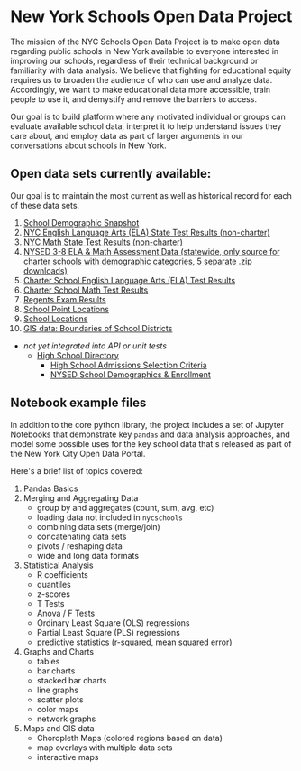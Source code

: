 New York Schools Open Data Project
==================================

The mission of the NYC Schools Open Data Project is to make open data regarding public schools in New York available to everyone interested in improving our schools, regardless of their technical background or familiarity with data analysis. We believe that fighting for educational equity requires us to broaden the audience of who can use and analyze data. Accordingly, we want to make educational data more accessible, train people to use it, and demystify and remove the barriers to access.

Our goal is to build platform where any motivated individual or groups can evaluate available school data, interpret it to help understand issues they care about, and employ data as part of larger arguments in our conversations about schools in New York.


Open data sets currently available:
-----------------------------------
Our goal is to maintain the most current as well as historical record for each of these data sets.

1. [School Demographic Snapshot](https://data.cityofnewyork.us/Education/2020-2021-Demographic-Snapshot-School/vmmu-wj3w)
2. [NYC English Language Arts (ELA) State Test Results (non-charter)](https://data.cityofnewyork.us/Education/2013-2019-New-York-State-ELA-Exam/hvdr-xc2s)
3. [NYC Math State Test Results (non-charter)](https://data.cityofnewyork.us/Education/2013-2019-New-York-State-MATH-Exam/365g-7jtb)
4. [NYSED 3-8 ELA & Math Assessment Data (statewide, only source for charter schools with demographic categories, 5 separate .zip downloads)](https://data.nysed.gov/downloads.php)
5. [Charter School English Language Arts (ELA) Test Results](https://data.cityofnewyork.us/Education/2013-2019-English-Language-Arts-ELA-Test-Results-C/sgjd-xi99)
6. [Charter School Math Test Results](https://data.cityofnewyork.us/Education/2013-2019-Math-Test-Results-Charter-School/3xsw-bpuy)
7. [Regents Exam Results](https://data.cityofnewyork.us/Education/2014-15-2018-19-NYC-Regents-Exam-Public/2h3w-9uj9)
8. [School Point Locations](https://data.cityofnewyork.us/Education/2019-2020-School-Point-Locations/a3nt-yts4)
9. [School Locations](https://data.cityofnewyork.us/Education/2019-2020-School-Locations/wg9x-4ke6)
10. [GIS data: Boundaries of School Districts](https://data.cityofnewyork.us/Education/School-Districts/r8nu-ymqj)

- _not yet integrated into API or unit tests_
  - [High School Directory](https://data.cityofnewyork.us/Education/2021-DOE-High-School-Directory/8b6c-7uty)
    - [High School Admissions Selection Criteria](https://data.cityofnewyork.us/Education/Selection-Criteria-for-Fall-2021-High-School-Admis/9gs9-zhxw)
    - [NYSED School Demographics & Enrollment](https://data.nysed.gov/files/enrollment/20-21/enrollment_2021.zip)

Notebook example files
----------------------
In addition to the core python library, the project includes a set of Jupyter
Notebooks that demonstrate key `pandas` and data analysis approaches, and model
some possible uses for the key school data that's released as part of the New
York City Open Data Portal.

Here's a brief list of topics covered:

1. Pandas Basics
2. Merging and Aggregating Data
   - group by and aggregates (count, sum, avg, etc)
   - loading data not included in `nycschools`
   - combining data sets (merge/join)
   - concatenating data sets
   - pivots / reshaping data
   - wide and long data formats
3. Statistical Analysis
   - R coefficients
   - quantiles
   - z-scores
   - T Tests
   - Anova / F Tests
   - Ordinary Least Square (OLS) regressions
   - Partial Least Square (PLS) regressions
   - predictive statistics (r-squared, mean squared error)
4. Graphs and Charts
   - tables
   - bar charts
   - stacked bar charts
   - line graphs
   - scatter plots
   - color maps
   - network graphs
5. Maps and GIS data
   - Choropleth Maps (colored regions based on data)
   - map overlays with multiple data sets
   - interactive maps
